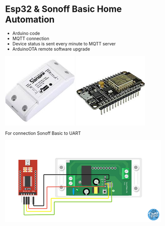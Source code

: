 # Esp32 &amp; Sonoff Basic Home Automation

* Arduino code
* MQTT connection
* Device status is sent every minute to MQTT server
* ArduinoOTA remote software upgrade

![alt text](https://github.com/taskma/Esp32-sonoff_Home-_Automation/blob/master/sonoff.jpeg)
![alt text](https://github.com/taskma/Esp32-sonoff_Home-_Automation/blob/master/esp8266.jpeg)

For connection Sonoff Basic to UART

![alt text](https://github.com/taskma/Esp32-sonoff_Home-_Automation/blob/master/sonoffToUART.jpg)


